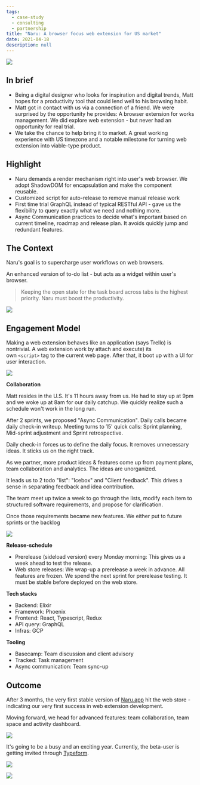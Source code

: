 ```yaml
---
tags: 
  - case-study
  - consulting
  - partnership
title: "Naru: A browser focus web extension for US market"
date: 2021-04-18
description: null
---
```


![](assets/succeed-naru-a-browser-focus-web-extension-for-us-market_succeed-naru---a-browser-focus-web-extension-for-us-market_555ddca0569a9215693380803968f618_md5.webp)

## In brief
- Being a digital designer who looks for inspiration and digital trends, Matt hopes for a productivity tool that could lend well to his browsing habit. 
- Matt got in contact with us via a connection of a friend. We were surprised by the opportunity he provides: A browser extension for works management. We did explore web extension - but never had an opportunity for real trial. 
- We take the chance to help bring it to market. A great working experience with US timezone and a notable milestone for turning web extension into viable-type product.

## Highlight
- Naru demands a render mechanism right into user's web browser. We adopt ShadowDOM for encapsulation and make the component reusable.
- Customized script for auto-release to remove manual release work 
- First time trial GraphQL instead of typical RESTful API - gave us the flexibility to query exactly what we need and nothing more. 
- Async Communication practices to decide what's important based on current timeline, roadmap and release plan. It avoids quickly jump and redundant features. 

## The Context
Naru's goal is to supercharge user workflows on web browsers. 

An enhanced version of to-do list - but acts as a widget within user's browser.

>
> Keeping the open state for the task board across tabs is the highest priority. Naru must boost the productivity.

![](assets/succeed-naru-a-browser-focus-web-extension-for-us-market_succeed-naru---a-browser-focus-web-extension-for-us-market_d927454304f52e14ce05b4f4775a89e9_md5.webp)

## Engagement Model
Making a web extension behaves like an application (says Trello) is nontrivial. A web extension work by attach and execute) its own `<script>` tag to the current web page. After that, it boot up with a UI for user interaction.

![](assets/succeed-naru-a-browser-focus-web-extension-for-us-market_na-ex.webp)

**Collaboration**

Matt resides in the U.S. It's 11 hours away from us. He had to stay up at 9pm and we woke up at 8am for our daily catchup. We quickly realize such a schedule won't work in the long run. 

After 2 sprints, we proposed "Async Communication". Daily calls became daily check-in writeup.  Meeting turns to 15' quick calls: Sprint planning, Mid-sprint adjustment and Sprint retrospective. 

Daily check-in forces us to define the daily focus. It removes unnecessary ideas. It sticks us on the right track.

As we partner, more product ideas & features come up from payment plans, team collaboration and analytics. The ideas are unorganized. 

It leads us to 2 todo "list": "Icebox" and "Client feedback". This drives a sense in separating feedback and idea contribution. 

The team meet up twice a week to go through the lists, modify each item to structured software requirements, and propose for clarification. 

Once those requirements became new features. We either put to future sprints or the backlog

![](assets/succeed-naru-a-browser-focus-web-extension-for-us-market_succeed-naru---a-browser-focus-web-extension-for-us-market_0016a11ceee95f0f80f645246100a0b8_md5.webp)

**Release-schedule**

- Prerelease (sideload version) every Monday morning: This gives us a week ahead to test the release. 
- Web store releases: We wrap-up a prerelease a week in advance. All features are frozen. We spend the next sprint for prerelease testing. It must be stable before deployed on the web store.

**Tech stacks**

- Backend: Elixir
- Framework: Phoenix
- Frontend: React, Typescript, Redux
- API query: GraphQL
- Infras: GCP

**Tooling**

- Basecamp: Team discussion and client advisory
- Tracked: Task management
- Async communication: Team sync-up

## Outcome
After 3 months, the very first stable version of [Naru.app](https://naru.app/) hit the web store - indicating our very first success in web extension development. 

Moving forward, we head for advanced features: team collaboration, team space and activity dashboard.

![](assets/succeed-naru-a-browser-focus-web-extension-for-us-market_succeed-naru---a-browser-focus-web-extension-for-us-market_42abd565f445828e197f8b58e17be8a4_md5.webp)

It's going to be a busy and an exciting year. Currently, the beta-user is getting invited through [Typeform](https://naruappco.typeform.com/to/d3hurf). 

![](assets/succeed-naru-a-browser-focus-web-extension-for-us-market_succeed-naru---a-browser-focus-web-extension-for-us-market_95c4277285ac856be64d891725268ffc_md5.webp)

![](assets/succeed-naru-a-browser-focus-web-extension-for-us-market_succeed-naru---a-browser-focus-web-extension-for-us-market_49443ea95a730330e9dd0485aa00dc97_md5.webp)

